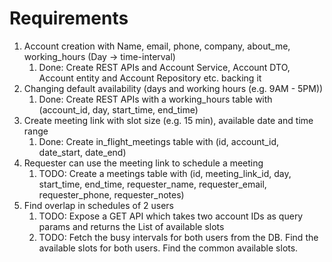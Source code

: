 # Requirements

1. Account creation with Name, email, phone, company, about_me, working_hours (Day -> time-interval)
   1. Done: Create REST APIs and Account Service, Account DTO, Account entity and Account Repository etc. backing it
2. Changing default availability (days and working hours (e.g. 9AM - 5PM))
   1. Done: Create REST APIs with a working_hours table with (account_id, day, start_time, end_time)
3. Create meeting link with slot size (e.g. 15 min), available date and time range
   1. Done: Create in_flight_meetings table with (id, account_id, date_start, date_end)
4. Requester can use the meeting link to schedule a meeting
   1. TODO: Create a meetings table with (id, meeting_link_id, day, start_time, end_time, requester_name, requester_email, requester_phone, requester_notes)
5. Find overlap in schedules of 2 users
   1. TODO: Expose a GET API which takes two account IDs as query params and returns the List<Pair> of available slots
   2. TODO: Fetch the busy intervals for both users from the DB. Find the available slots for both users. Find the common available slots.
